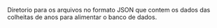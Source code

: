 Diretorio para os arquivos no formato JSON que contem os dados das colheitas de anos para alimentar o banco de dados.